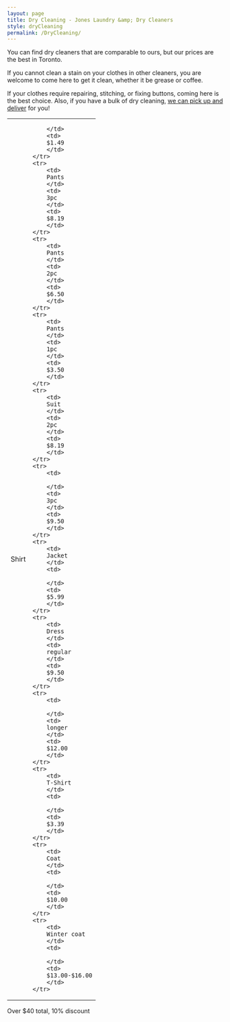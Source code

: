 ```yaml
---
layout: page
title: Dry Cleaning - Jones Laundry &amp; Dry Cleaners
style: dryCleaning
permalink: /DryCleaning/
---
```


You can find dry cleaners that are comparable to ours, but our prices are the best in Toronto.

If you cannot clean a stain on your clothes in other cleaners, you are welcome to come here to get it clean, whether it be grease or coffee.

If your clothes require repairing, stitching, or fixing buttons, coming here is the best choice.
Also, if you have a bulk of dry cleaning, [we can pick up and deliver](WashDryFold) for you!

<table>
	<tr>
		<td>
		Shirt
		</td>
		<td>
		
		</td>
		<td>
		$1.49
		</td>
	</tr>
	<tr>
		<td>
		Pants
		</td>
		<td>
		3pc
		</td>
		<td>
		$8.19
		</td>
	</tr>
	<tr>
		<td>
		Pants
		</td>
		<td>
		2pc
		</td>
		<td>
		$6.50
		</td>
	</tr>
	<tr>
		<td>
		Pants
		</td>
		<td>
		1pc
		</td>
		<td>
		$3.50
		</td>
	</tr>
	<tr>
		<td>
		Suit
		</td>
		<td>
		2pc
		</td>
		<td>
		$8.19
		</td>
	</tr>
	<tr>
		<td>
		
		</td>
		<td>
		3pc
		</td>
		<td>
		$9.50
		</td>
	</tr>
	<tr>
		<td>
		Jacket
		</td>
		<td>
		
		</td>
		<td>
		$5.99
		</td>
	</tr>
	<tr>
		<td>
		Dress
		</td>
		<td>
		regular
		</td>
		<td>
		$9.50
		</td>
	</tr>
	<tr>
		<td>
		
		</td>
		<td>
		longer
		</td>
		<td>
		$12.00
		</td>
	</tr>
	<tr>
		<td>
		T-Shirt
		</td>
		<td>
		
		</td>
		<td>
		$3.39
		</td>
	</tr>
	<tr>
		<td>
		Coat
		</td>
		<td>
		
		</td>
		<td>
		$10.00
		</td>
	</tr>
	<tr>
		<td>
		Winter coat
		</td>
		<td>
		
		</td>
		<td>
		$13.00-$16.00
		</td>
	</tr>
</table>

Over $40 total, 10% discount